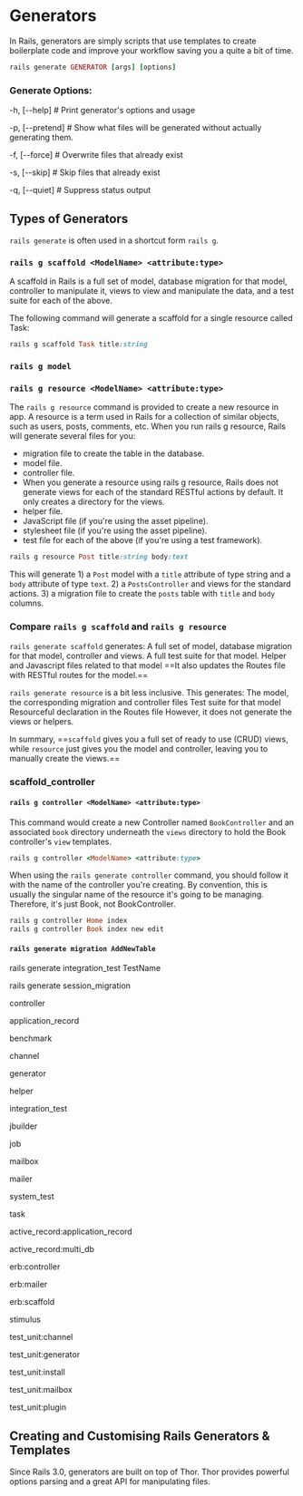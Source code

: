 # Generators

In Rails, generators are simply scripts that use templates to create boilerplate code and improve your workflow saving you a quite a bit of time.

````ruby
rails generate GENERATOR [args] [options]
````

### Generate Options:

\-h, \[--help] # Print generator's options and usage

\-p, \[--pretend] # Show what files will be generated without actually generating them.

\-f, \[--force] # Overwrite files that already exist

\-s, \[--skip] # Skip files that already exist

\-q, \[--quiet] # Suppress status output

## Types of Generators

`rails generate` is often used in a shortcut form `rails g`.

### `rails g scaffold <ModelName> <attribute:type>`

A scaffold in Rails is a full set of model, database migration for that model, controller to manipulate it, views to view and manipulate the data, and a test suite for each of the above.

The following command will generate a scaffold for a single resource called Task:

```ruby
rails g scaffold Task title:string
```



### `rails g model`



### `rails g resource <ModelName> <attribute:type>`

The `rails g resource` command is provided to create a new resource in app. A resource is a term used in Rails for a collection of similar objects, such as users, posts, comments, etc.  When you run rails g resource, Rails will generate several files for you:  

- migration file to create the table in the database.
- model file.
- controller file.
- When you generate a resource using rails g resource, Rails does not generate views for each of the standard RESTful actions by default. It only creates a directory for the views.
- helper file.
- JavaScript file (if you're using the asset pipeline).
- stylesheet file (if you're using the asset pipeline).
- test file for each of the above (if you're using a test framework).

```ruby
rails g resource Post title:string body:text
```

This will generate 1) a `Post` model with a `title` attribute of type string and a `body` attribute of type `text`. 2) a `PostsController` and views for the standard actions. 3) a migration file to create the `posts` table with `title` and `body` columns. 

### Compare `rails g scaffold` and `rails g resource`

`rails generate scaffold` generates:
A full set of model, database migration for that model, controller and views.
A full test suite for that model.
Helper and Javascript files related to that model
==It also updates the Routes file with RESTful routes for the model.==

`rails generate resource` is a bit less inclusive. This generates:
The model, the corresponding migration and controller files
Test suite for that model
Resourceful declaration in the Routes file
However, it does not generate the views or helpers.

In summary, ==`scaffold` gives you a full set of ready to use (CRUD) views, while `resource` just gives you the model and controller, leaving you to manually create the views.==

### scaffold\_controller



#### `rails g controller <ModelName> <attribute:type>`

This command would create a new Controller named `BookController` and an associated `book` directory underneath the `views` directory to hold the Book controller's `view` templates.

```ruby
rails g controller <ModelName> <attribute:type>
```

When using the `rails generate controller` command, you should follow it with the name of the controller you're creating. By convention, this is usually the singular name of the resource it's going to be managing. Therefore, it's just Book, not BookController. 

```ruby
rails g controller Home index
rails g controller Book index new edit
```



#### `rails generate migration AddNewTable`



rails generate integration\_test TestName

rails generate session\_migration



controller

application\_record

benchmark

channel

generator

helper

integration\_test

jbuilder

job

mailbox

mailer





system\_test

task

active\_record:application\_record

active\_record:multi\_db

erb:controller

erb:mailer

erb:scaffold

stimulus

test\_unit:channel

test\_unit:generator

test\_unit:install

test\_unit:mailbox

test\_unit:plugin



## Creating and Customising Rails Generators & Templates

Since Rails 3.0, generators are built on top of Thor. Thor provides powerful options parsing and a great API for manipulating files.
